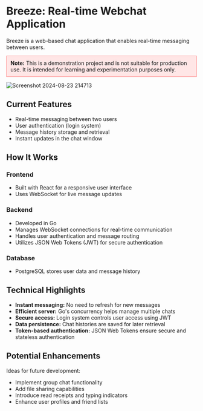 <h1>Breeze: Real-time Webchat Application</h1>

<p>Breeze is a web-based chat application that enables real-time messaging between users.</p>

<div style="background-color: #ffe6e6; border: 1px solid #ff8080; padding: 10px; margin: 10px 0;">
  <strong>Note:</strong> This is a demonstration project and is not suitable for production use. It is intended for learning and experimentation purposes only.
</div>

![Screenshot 2024-08-23 214713](https://github.com/user-attachments/assets/d084f90d-1fdd-4cc5-868c-5c2725d58b6a)

<h2>Current Features</h2>
<ul>
  <li>Real-time messaging between two users</li>
  <li>User authentication (login system)</li>
  <li>Message history storage and retrieval</li>
  <li>Instant updates in the chat window</li>
</ul>

<h2>How It Works</h2>

<h3>Frontend</h3>
<ul>
  <li>Built with React for a responsive user interface</li>
  <li>Uses WebSocket for live message updates</li>
</ul>

<h3>Backend</h3>
<ul>
  <li>Developed in Go</li>
  <li>Manages WebSocket connections for real-time communication</li>
  <li>Handles user authentication and message routing</li>
  <li>Utilizes JSON Web Tokens (JWT) for secure authentication</li>
</ul>

<h3>Database</h3>
<ul>
  <li>PostgreSQL stores user data and message history</li>
</ul>

<h2>Technical Highlights</h2>
<ul>
  <li><strong>Instant messaging:</strong> No need to refresh for new messages</li>
  <li><strong>Efficient server:</strong> Go's concurrency helps manage multiple chats</li>
  <li><strong>Secure access:</strong> Login system controls user access using JWT</li>
  <li><strong>Data persistence:</strong> Chat histories are saved for later retrieval</li>
  <li><strong>Token-based authentication:</strong> JSON Web Tokens ensure secure and stateless authentication</li>
</ul>

<h2>Potential Enhancements</h2>
<p>Ideas for future development:</p>
<ul>
  <li>Implement group chat functionality</li>
  <li>Add file sharing capabilities</li>
  <li>Introduce read receipts and typing indicators</li>
  <li>Enhance user profiles and friend lists</li>
</ul>
